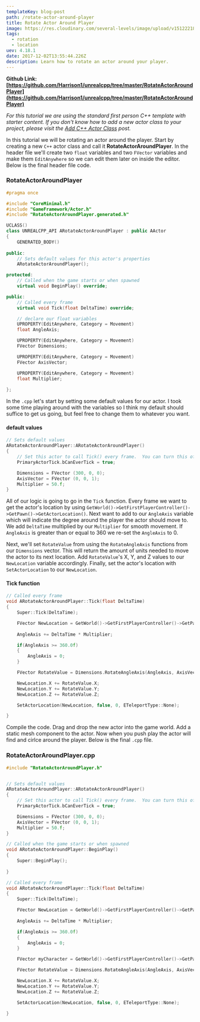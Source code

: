 ```yaml
---
templateKey: blog-post
path: /rotate-actor-around-player
title: Rotate Actor Around Player
image: https://res.cloudinary.com/several-levels/image/upload/v1512221876/rotating-object-around-player_getlvl.jpg
tags:
  - rotation
  - location
uev: 4.18.1
date: 2017-12-02T13:55:44.226Z
description: Learn how to rotate an actor around your player.
---
```

**Github Link: [https://github.com/Harrison1/unrealcpp/tree/master/RotateActorAroundPlayer](https://github.com/Harrison1/unrealcpp/tree/master/RotateActorAroundPlayer)**

*For this tutorial we are using the standard first person C++ template with starter content. If you don't know how to add a new actor class to your project, please visit the [Add C++ Actor Class](/add-actor-class) post.*

In this tutorial we will be rotating an actor around the player. Start by creating a new `C++` actor class and call it **RotateActorAroundPlayer**. In the header file we'll create two `float` variables and two `FVector` variables and make them `EditAnywhere` so we can edit them later on inside the editor. Below is the final header file code.

### RotateActorAroundPlayer
```cpp
#pragma once

#include "CoreMinimal.h"
#include "GameFramework/Actor.h"
#include "RotateActorAroundPlayer.generated.h"

UCLASS()
class UNREALCPP_API ARotateActorAroundPlayer : public AActor
{
	GENERATED_BODY()
	
public:	
	// Sets default values for this actor's properties
	ARotateActorAroundPlayer();

protected:
	// Called when the game starts or when spawned
	virtual void BeginPlay() override;

public:	
	// Called every frame
	virtual void Tick(float DeltaTime) override;

	// declare our float variables
	UPROPERTY(EditAnywhere, Category = Movement)
	float AngleAxis;

	UPROPERTY(EditAnywhere, Category = Movement)
	FVector Dimensions;

	UPROPERTY(EditAnywhere, Category = Movement)
	FVector AxisVector;

	UPROPERTY(EditAnywhere, Category = Movement)
	float Multiplier;
	
};
```

In the `.cpp` let's start by setting some default values for our actor. I took some time playing around with the variables so I think my default should suffice to get us going, but feel free to change them to whatever you want.

#### default values
```cpp
// Sets default values
ARotateActorAroundPlayer::ARotateActorAroundPlayer()
{
 	// Set this actor to call Tick() every frame.  You can turn this off to improve performance if you don't need it.
	PrimaryActorTick.bCanEverTick = true;

	Dimensions = FVector (300, 0, 0);
	AxisVector = FVector (0, 0, 1);
	Multiplier = 50.f;
}
```

All of our logic is going to go in the `Tick` function. Every frame we want to get the actor's location by using `GetWorld()->GetFirstPlayerController()->GetPawn()->GetActorLocation()`. Next want to add to our `AngleAxis` variable which will indicate the degree around the player the actor should move to. We add `DeltaTime` multiplied by our `Multiplier` for smooth movement. If `AngleAxis` is greater than or equal to 360 we re-set the `AngleAxis` to 0.

Next, we'll set `RotateValue` from using the `RotateAngleAxis` functions from our `Dimensions` vector. This will return the amount of units needed to move the actor to its next location. Add `RotateValue`'s X, Y, and Z values to our `NewLocation` variable accordingly. Finally, set the actor's location with `SetActorLocation` to our `NewLocation`.

#### Tick function
```cpp
// Called every frame
void ARotateActorAroundPlayer::Tick(float DeltaTime)
{
	Super::Tick(DeltaTime);

	FVector NewLocation = GetWorld()->GetFirstPlayerController()->GetPawn()->GetActorLocation();
			
	AngleAxis += DeltaTime * Multiplier;

	if(AngleAxis >= 360.0f) 
	{
		AngleAxis = 0;
	}

	FVector RotateValue = Dimensions.RotateAngleAxis(AngleAxis, AxisVector);

	NewLocation.X += RotateValue.X;
	NewLocation.Y += RotateValue.Y;
	NewLocation.Z += RotateValue.Z;

	SetActorLocation(NewLocation, false, 0, ETeleportType::None);

}
```

Compile the code. Drag and drop the new actor into the game world. Add a static mesh component to the actor. Now when you push play the actor will find and cirlce around the player. Below is the final `.cpp` file.

### RotateActorAroundPlayer.cpp
```cpp
#include "RotateActorAroundPlayer.h"


// Sets default values
ARotateActorAroundPlayer::ARotateActorAroundPlayer()
{
 	// Set this actor to call Tick() every frame.  You can turn this off to improve performance if you don't need it.
	PrimaryActorTick.bCanEverTick = true;

	Dimensions = FVector (300, 0, 0);
	AxisVector = FVector (0, 0, 1);
	Multiplier = 50.f;
}

// Called when the game starts or when spawned
void ARotateActorAroundPlayer::BeginPlay()
{
	Super::BeginPlay();
	
}

// Called every frame
void ARotateActorAroundPlayer::Tick(float DeltaTime)
{
	Super::Tick(DeltaTime);

	FVector NewLocation = GetWorld()->GetFirstPlayerController()->GetPawn()->GetActorLocation();
			
	AngleAxis += DeltaTime * Multiplier;

	if(AngleAxis >= 360.0f) 
	{
		AngleAxis = 0;
	}

	FVector myCharacter = GetWorld()->GetFirstPlayerController()->GetPawn()->GetActorLocation();

	FVector RotateValue = Dimensions.RotateAngleAxis(AngleAxis, AxisVector);

	NewLocation.X += RotateValue.X;
	NewLocation.Y += RotateValue.Y;
	NewLocation.Z += RotateValue.Z;

	SetActorLocation(NewLocation, false, 0, ETeleportType::None);

}
```